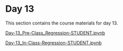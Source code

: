 Day 13
=======================
This section contains the course materials for day 13.


[Day-13_Pre-Class_Regression-STUDENT.ipynb](../daily/Day-13/Day-13_Pre-Class_Regression-STUDENT.ipynb)

[Day-13_In-Class-Regression-STUDENT.ipynb](../daily/Day-13/Day-13_In-Class-Regression-STUDENT.ipynb)
